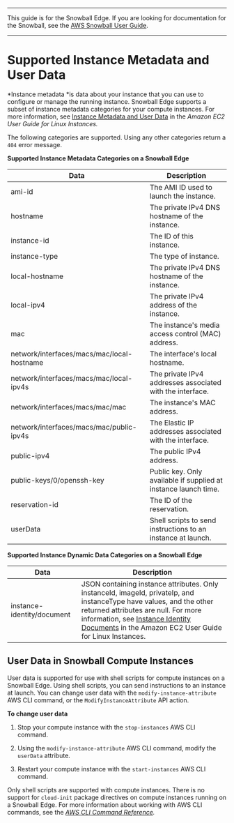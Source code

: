 --------

This guide is for the Snowball Edge\. If you are looking for documentation for the Snowball, see the [AWS Snowball User Guide](http://docs.aws.amazon.com/snowball/latest/ug/whatissnowball.html)\.

--------

# Supported Instance Metadata and User Data<a name="edge-compute-instance-metadata"></a>

*Instance metadata *is data about your instance that you can use to configure or manage the running instance\. Snowball Edge supports a subset of instance metadata categories for your compute instances\. For more information, see [Instance Metadata and User Data](http://docs.aws.amazon.com/AWSEC2/latest/UserGuide/ec2-instance-metadata.html) in the *Amazon EC2 User Guide for Linux Instances\.*

The following categories are supported\. Using any other categories return a `404` error message\.


**Supported Instance Metadata Categories on a Snowball Edge**  

| Data | Description | 
| --- | --- | 
|  ami\-id  | The AMI ID used to launch the instance\. | 
| hostname | The private IPv4 DNS hostname of the instance\. | 
|  instance\-id  | The ID of this instance\. | 
|  instance\-type  | The type of instance\. | 
|  local\-hostname  | The private IPv4 DNS hostname of the instance\. | 
|  local\-ipv4  | The private IPv4 address of the instance\. | 
|  mac  | The instance's media access control \(MAC\) address\. | 
|  network/interfaces/macs/mac/local\-hostname  | The interface's local hostname\. | 
|  network/interfaces/macs/mac/local\-ipv4s  | The private IPv4 addresses associated with the interface\. | 
|  network/interfaces/macs/mac/mac  | The instance's MAC address\. | 
|  network/interfaces/macs/mac/public\-ipv4s  | The Elastic IP addresses associated with the interface\. | 
|  public\-ipv4  | The public IPv4 address\. | 
|  public\-keys/0/openssh\-key  | Public key\. Only available if supplied at instance launch time\. | 
|  reservation\-id  | The ID of the reservation\. | 
| userData | Shell scripts to send instructions to an instance at launch\. | 


**Supported Instance Dynamic Data Categories on a Snowball Edge**  

| Data | Description | 
| --- | --- | 
| instance\-identity/document | JSON containing instance attributes\. Only instanceId, imageId, privateIp, and instanceType have values, and the other returned attributes are null\. For more information, see [Instance Identity Documents](http://docs.aws.amazon.com/AWSEC2/latest/UserGuide/instance-identity-documents.html) in the Amazon EC2 User Guide for Linux Instances\. | 

## User Data in Snowball Compute Instances<a name="userdatasupport"></a>

User data is supported for use with shell scripts for compute instances on a Snowball Edge\. Using shell scripts, you can send instructions to an instance at launch\. You can change user data with the `modify-instance-attribute` AWS CLI command, or the `ModifyInstanceAttribute` API action\.

**To change user data**

1. Stop your compute instance with the `stop-instances` AWS CLI command\.

1. Using the `modify-instance-attribute` AWS CLI command, modify the `userData` attribute\.

1. Restart your compute instance with the `start-instances` AWS CLI command\.

Only shell scripts are supported with compute instances\. There is no support for `cloud-init` package directives on compute instances running on a Snowball Edge\. For more information about working with AWS CLI commands, see the *[AWS CLI Command Reference](http://docs.aws.amazon.com/cli/latest/reference/)\.* 